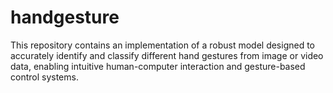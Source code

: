 # handgesture
This repository contains an implementation of a robust model designed to accurately identify and classify different hand gestures from image or video data, enabling intuitive human-computer interaction and gesture-based control systems.
